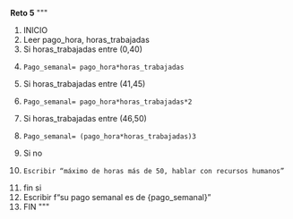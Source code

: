 **Reto 5**
"""
01. INICIO
02. Leer pago_hora, horas_trabajadas
03. Si horas_trabajadas entre (0,40)
04.     Pago_semanal= pago_hora*horas_trabajadas 
05. Si horas_trabajadas entre (41,45)
06.     Pago_semanal= pago_hora*horas_trabajadas*2 
07. Si horas_trabajadas entre (46,50)
08.     Pago_semanal= (pago_hora*horas_trabajadas)3
09. Si no
10.     Escribir “máximo de horas más de 50, hablar con recursos humanos” 
11. fin si 
12. Escribir  f“su pago semanal es de {pago_semanal}”
13. FIN
"""